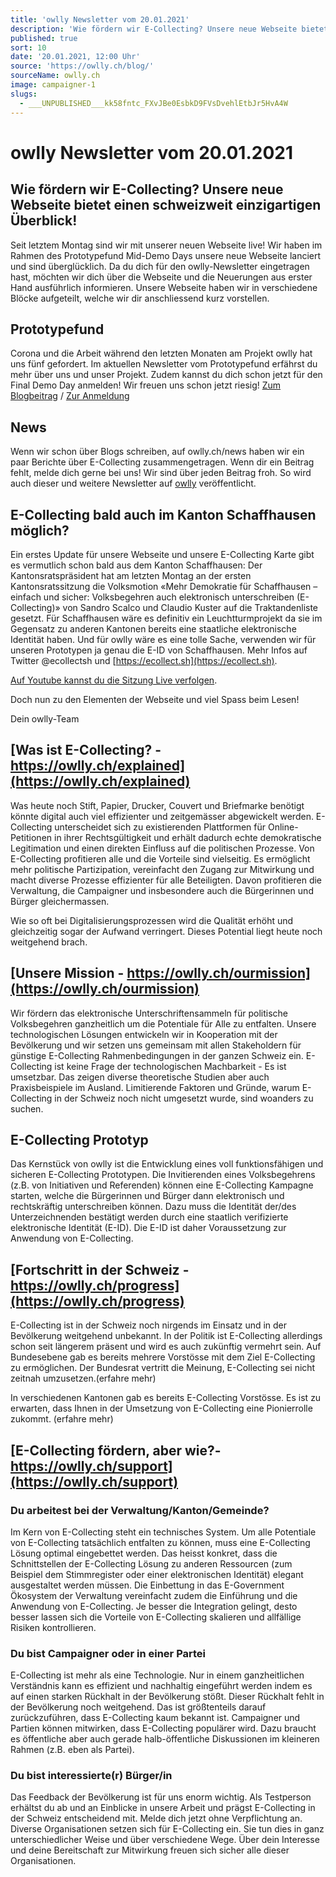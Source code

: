```yaml
---
title: 'owlly Newsletter vom 20.01.2021'
description: 'Wie fördern wir E-Collecting? Unsere neue Webseite bietet einen schweizweit einzigartigen Überblick!'
published: true
sort: 10
date: '20.01.2021, 12:00 Uhr'
source: 'https://owlly.ch/blog/'
sourceName: owlly.ch
image: campaigner-1
slugs:
  - ___UNPUBLISHED___kk58fntc_FXvJBe0EsbkD9FVsDvehlEtbJr5HvA4W
---
```


# owlly Newsletter vom 20.01.2021

## Wie fördern wir E-Collecting? Unsere neue Webseite bietet einen schweizweit einzigartigen Überblick!

Seit letztem Montag sind wir mit unserer neuen Webseite live! Wir haben im Rahmen des Prototypefund Mid-Demo Days unsere neue Webseite lanciert und sind überglücklich. Da du dich für den owlly-Newsletter eingetragen hast, möchten wir dich über die Webseite und die Neuerungen aus erster Hand ausführlich informieren. Unsere Webseite haben wir in verschiedene Blöcke aufgeteilt, welche wir dir anschliessend kurz vorstellen.

## Prototypefund

Corona und die Arbeit während den letzten Monaten am Projekt owlly hat uns fünf gefordert. Im aktuellen Newsletter vom Prototypefund erfährst du mehr über uns und unser Projekt. Zudem kannst du dich schon jetzt für den Final Demo Day anmelden! Wir freuen uns schon jetzt riesig!
[Zum Blogbeitrag](https://prototypefund.opendata.ch/2021/01/18/die-schweizer-demokratie-ins-21-jahrhundert-begleiten/) / [Zur Anmeldung](https://subscribe.newsletter2go.com/?n2g=phn6whjn-bnge6m07-16z)

## News

Wenn wir schon über Blogs schreiben, auf owlly.ch/news haben wir ein paar Berichte über E-Collecting zusammengetragen. Wenn dir ein Beitrag fehlt, melde dich gerne bei uns! Wir sind über jeden Beitrag froh. So wird auch dieser und weitere Newsletter auf [owlly](https://owlly.ch/blog/20210120_owlly-newsletter-vom-20.01.2021) veröffentlicht.

## E-Collecting bald auch im Kanton Schaffhausen möglich?

Ein erstes Update für unsere Webseite und unsere E-Collecting Karte gibt es vermutlich schon bald aus dem Kanton Schaffhausen: Der Kantonsratspräsident hat am letzten Montag an der ersten Kantonsratssitzung die Volksmotion «Mehr Demokratie für Schaffhausen – einfach und sicher: Volksbegehren auch elektronisch unterschreiben (E-Collecting)» von Sandro Scalco und Claudio Kuster auf die Traktandenliste gesetzt. Für Schaffhausen wäre es definitiv ein Leuchtturmprojekt da sie im Gegensatz zu anderen Kantonen bereits eine staatliche elektronische Identität haben. Und für owlly wäre es eine tolle Sache, verwenden wir für unseren Prototypen ja genau die E-ID von Schaffhausen.
Mehr Infos auf Twitter @ecollectsh und [https://ecollect.sh](https://ecollect.sh).

[Auf Youtube kannst du die Sitzung Live verfolgen](https://www.youtube.com/watch?v=UJsPVXV-XZc).

Doch nun zu den Elementen der Webseite und viel Spass beim Lesen!

Dein owlly-Team

## [Was ist E-Collecting? - https://owlly.ch/explained](https://owlly.ch/explained)

Was heute noch Stift, Papier, Drucker, Couvert und Briefmarke benötigt könnte digital auch viel effizienter und zeitgemässer abgewickelt werden. E-Collecting unterscheidet sich zu existierenden Plattformen für Online-Petitionen in ihrer Rechtsgültigkeit und erhält dadurch echte demokratische Legitimation und einen direkten Einfluss auf die politischen Prozesse.
Von E-Collecting profitieren alle und die Vorteile sind vielseitig. Es ermöglicht mehr politische Partizipation, vereinfacht den Zugang zur Mitwirkung und macht diverse Prozesse effizienter für alle Beteiligten. Davon profitieren die Verwaltung, die Campaigner und insbesondere auch die Bürgerinnen und Bürger gleichermassen.

Wie so oft bei Digitalisierungsprozessen wird die Qualität erhöht und gleichzeitig sogar der Aufwand verringert. Dieses Potential liegt heute noch weitgehend brach.

## [Unsere Mission - https://owlly.ch/ourmission](https://owlly.ch/ourmission)

Wir fördern das elektronische Unterschriftensammeln für politische Volksbegehren ganzheitlich um die Potentiale für Alle zu entfalten. Unsere technologischen Lösungen entwickeln wir in Kooperation mit der Bevölkerung und wir setzen uns gemeinsam mit allen Stakeholdern für günstige E-Collecting Rahmenbedingungen in der ganzen Schweiz ein.
E-Collecting ist keine Frage der technologischen Machbarkeit - Es ist umsetzbar. Das zeigen diverse theoretische Studien aber auch Praxisbeispiele im Ausland. Limitierende Faktoren und Gründe, warum E-Collecting in der Schweiz noch nicht umgesetzt wurde, sind woanders zu suchen.

## E-Collecting Prototyp

Das Kernstück von owlly ist die Entwicklung eines voll funktionsfähigen und sicheren E-Collecting Prototypen. Die Invitierenden eines Volksbegehrens (z.B. von Initiativen und Referenden) können eine E-Collecting Kampagne starten, welche die Bürgerinnen und Bürger dann elektronisch und rechtskräftig unterschreiben können. Dazu muss die Identität der/des Unterzeichnenden bestätigt werden durch eine staatlich verifizierte elektronische Identität (E-ID). Die E-ID ist daher Voraussetzung zur Anwendung von E-Collecting.

## [Fortschritt in der Schweiz - https://owlly.ch/progress](https://owlly.ch/progress)

E-Collecting ist in der Schweiz noch nirgends im Einsatz und in der Bevölkerung weitgehend unbekannt. In der Politik ist E-Collecting allerdings schon seit längerem präsent und wird es auch zukünftig vermehrt sein.
Auf Bundesebene gab es bereits mehrere Vorstösse mit dem Ziel E-Collecting zu ermöglichen. Der Bundesrat vertritt die Meinung, E-Collecting sei nicht zeitnah umzusetzen.(erfahre mehr)

In verschiedenen Kantonen gab es bereits E-Collecting Vorstösse. Es ist zu erwarten, dass Ihnen in der Umsetzung von E-Collecting eine Pionierrolle zukommt. (erfahre mehr)

## [E-Collecting fördern, aber wie?- https://owlly.ch/support](https://owlly.ch/support)

### Du arbeitest bei der Verwaltung/Kanton/Gemeinde?

Im Kern von E-Collecting steht ein technisches System. Um alle Potentiale von E-Collecting tatsächlich entfalten zu können, muss eine E-Collecting Lösung optimal eingebettet werden. Das heisst konkret, dass die Schnittstellen der E-Collecting Lösung zu anderen Ressourcen (zum Beispiel dem Stimmregister oder einer elektronischen Identität) elegant ausgestaltet werden müssen. Die Einbettung in das E-Government Ökosystem der Verwaltung vereinfacht zudem die Einführung und die Anwendung von E-Collecting. Je besser die Integration gelingt, desto besser lassen sich die Vorteile von E-Collecting skalieren und allfällige Risiken kontrollieren.

### Du bist Campaigner oder in einer Partei

E-Collecting ist mehr als eine Technologie. Nur in einem ganzheitlichen Verständnis kann es effizient und nachhaltig eingeführt werden indem es auf einen starken Rückhalt in der Bevölkerung stößt. Dieser Rückhalt fehlt in der Bevölkerung noch weitgehend. Das ist größtenteils darauf zurückzuführen, dass E-Collecting kaum bekannt ist. Campaigner und Partien können mitwirken, dass E-Collecting populärer wird. Dazu braucht es öffentliche aber auch gerade halb-öffentliche Diskussionen im kleineren Rahmen (z.B. eben als Partei).

### Du bist interessierte(r) Bürger/in

Das Feedback der Bevölkerung ist für uns enorm wichtig. Als Testperson erhältst du ab und an Einblicke in unsere Arbeit und prägst E-Collecting in der Schweiz entscheidend mit. Melde dich jetzt ohne Verpflichtung an.
Diverse Organisationen setzen sich für E-Collecting ein. Sie tun dies in ganz unterschiedlicher Weise und über verschiedene Wege. Über dein Interesse und deine Bereitschaft zur Mitwirkung freuen sich sicher alle dieser Organisationen.
